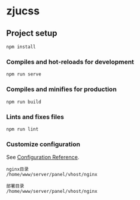 # zjucss

## Project setup
```
npm install
```

### Compiles and hot-reloads for development
```
npm run serve
```

### Compiles and minifies for production
```
npm run build
```

### Lints and fixes files
```
npm run lint
```

### Customize configuration
See [Configuration Reference](https://cli.vuejs.org/config/).
```
nginx目录
/home/www/server/panel/vhost/nginx
```
```
部署目录
/home/www/server/panel/vhost/nginx
```